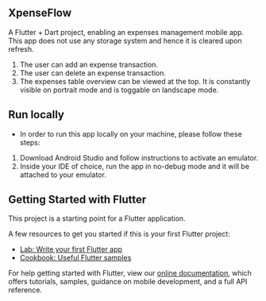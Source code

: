 ## XpenseFlow

A Flutter + Dart project, enabling an expenses management mobile app. 
This app does not use any storage system and hence it is cleared
upon refresh. 

1. The user can add an expense transaction.
2. The user can delete an expense transaction.
3. The expenses table overview can be viewed at the top. 
It is constantly visible on portrait mode and is toggable 
on landscape mode. 

## Run locally
- In order to run this app locally on your machine, please follow these steps: 
1. Download Android Studio and follow instructions to activate an emulator. 
2. Inside your IDE of choice, run the app in no-debug mode and it will be 
attached to your emulator. 

## Getting Started with Flutter

This project is a starting point for a Flutter application.

A few resources to get you started if this is your first Flutter project:

- [Lab: Write your first Flutter app](https://flutter.dev/docs/get-started/codelab)
- [Cookbook: Useful Flutter samples](https://flutter.dev/docs/cookbook)

For help getting started with Flutter, view our
[online documentation](https://flutter.dev/docs), which offers tutorials,
samples, guidance on mobile development, and a full API reference.
